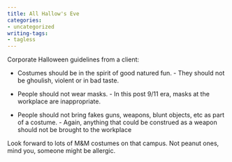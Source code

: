 ```yaml
---
title: All Hallow's Eve
categories:
- uncategorized
writing-tags:
- tagless
---
```


Corporate Halloween guidelines from a client:




  * Costumes should be in the spirit of good natured fun. - They should not be ghoulish, violent or in bad taste.


  * People should not wear masks. - In this post 9/11 era, masks at the workplace are inappropriate.


  * People should not bring fakes guns, weapons, blunt objects, etc as part of a costume. - Again, anything that could be construed as a weapon should not be brought to the workplace

Look forward to lots of M&M costumes on that campus.  Not peanut ones, mind you, someone might be allergic.
